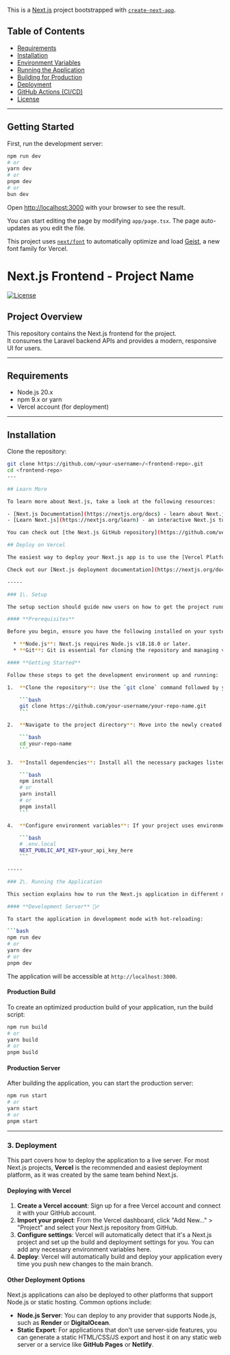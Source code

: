 This is a [Next.js](https://nextjs.org) project bootstrapped with [`create-next-app`](https://nextjs.org/docs/app/api-reference/cli/create-next-app).
## Table of Contents
- [Requirements](#requirements)
- [Installation](#installation)
- [Environment Variables](#environment-variables)
- [Running the Application](#running-the-application)
- [Building for Production](#building-for-production)
- [Deployment](#deployment)
- [GitHub Actions (CI/CD)](#github-actions-cicd)
- [License](#license)

---
## Getting Started

First, run the development server:

```bash
npm run dev
# or
yarn dev
# or
pnpm dev
# or
bun dev
```

Open [http://localhost:3000](http://localhost:3000) with your browser to see the result.

You can start editing the page by modifying `app/page.tsx`. The page auto-updates as you edit the file.

This project uses [`next/font`](https://nextjs.org/docs/app/building-your-application/optimizing/fonts) to automatically optimize and load [Geist](https://vercel.com/font), a new font family for Vercel.

# Next.js Frontend - Project Name

[![License](https://img.shields.io/badge/license-MIT-blue)](LICENSE)

## Project Overview
This repository contains the Next.js frontend for the project.  
It consumes the Laravel backend APIs and provides a modern, responsive UI for users.

---

## Requirements
- Node.js 20.x  
- npm 9.x or yarn  
- Vercel account (for deployment)  

---

## Installation

Clone the repository:

```bash
git clone https://github.com/<your-username>/<frontend-repo>.git
cd <frontend-repo>
---

## Learn More

To learn more about Next.js, take a look at the following resources:

- [Next.js Documentation](https://nextjs.org/docs) - learn about Next.js features and API.
- [Learn Next.js](https://nextjs.org/learn) - an interactive Next.js tutorial.

You can check out [the Next.js GitHub repository](https://github.com/vercel/next.js) - your feedback and contributions are welcome!

## Deploy on Vercel

The easiest way to deploy your Next.js app is to use the [Vercel Platform](https://vercel.com/new?utm_medium=default-template&filter=next.js&utm_source=create-next-app&utm_campaign=create-next-app-readme) from the creators of Next.js.

Check out our [Next.js deployment documentation](https://nextjs.org/docs/app/building-your-application/deploying) for more details.

-----

### 1\. Setup

The setup section should guide new users on how to get the project running on their local machine.

#### **Prerequisites**

Before you begin, ensure you have the following installed on your system:

  * **Node.js**: Next.js requires Node.js v18.18.0 or later.
  * **Git**: Git is essential for cloning the repository and managing versions.

#### **Getting Started**

Follow these steps to get the development environment up and running:

1.  **Clone the repository**: Use the `git clone` command followed by your repository URL to download the project files.

    ```bash
    git clone https://github.com/your-username/your-repo-name.git
    ```

2.  **Navigate to the project directory**: Move into the newly created folder.

    ```bash
    cd your-repo-name
    ```

3.  **Install dependencies**: Install all the necessary packages listed in `package.json`.

    ```bash
    npm install
    # or
    yarn install
    # or
    pnpm install
    ```

4.  **Configure environment variables**: If your project uses environment variables (e.g., API keys), create a `.env.local` file in the root directory and add the required variables. You can typically find a template file like `.env.example` to guide you.

    ```bash
    # .env.local
    NEXT_PUBLIC_API_KEY=your_api_key_here
    ```

-----

### 2\. Running the Application

This section explains how to run the Next.js application in different modes.

#### **Development Server** 🏃‍♂️

To start the application in development mode with hot-reloading:

```bash
npm run dev
# or
yarn dev
# or
pnpm dev
```

The application will be accessible at `http://localhost:3000`.

#### **Production Build**

To create an optimized production build of your application, run the build script:

```bash
npm run build
# or
yarn build
# or
pnpm build
```

#### **Production Server**

After building the application, you can start the production server:

```bash
npm run start
# or
yarn start
# or
pnpm start
```

-----

### 3\. Deployment

This part covers how to deploy the application to a live server. For most Next.js projects, **Vercel** is the recommended and easiest deployment platform, as it was created by the same team behind Next.js.

#### **Deploying with Vercel**

1.  **Create a Vercel account**: Sign up for a free Vercel account and connect it with your GitHub account.
2.  **Import your project**: From the Vercel dashboard, click "Add New..." \> "Project" and select your Next.js repository from GitHub.
3.  **Configure settings**: Vercel will automatically detect that it's a Next.js project and set up the build and deployment settings for you. You can add any necessary environment variables here.
4.  **Deploy**: Vercel will automatically build and deploy your application every time you push new changes to the main branch.

#### **Other Deployment Options**

Next.js applications can also be deployed to other platforms that support Node.js or static hosting. Common options include:

  * **Node.js Server**: You can deploy to any provider that supports Node.js, such as **Render** or **DigitalOcean**.
  * **Static Export**: For applications that don't use server-side features, you can generate a static HTML/CSS/JS export and host it on any static web server or a service like **GitHub Pages** or **Netlify**.


